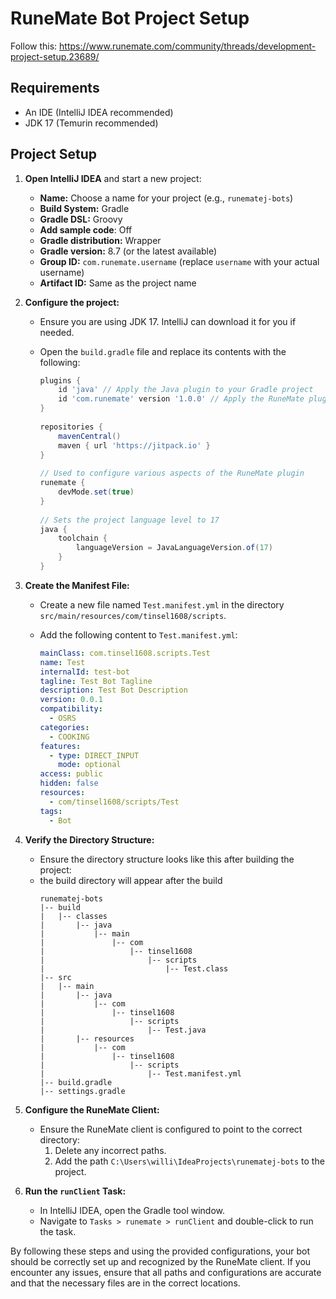 # RuneMate Bot Project Setup
Follow this: https://www.runemate.com/community/threads/development-project-setup.23689/

## Requirements
- An IDE (IntelliJ IDEA recommended)
- JDK 17 (Temurin recommended)

## Project Setup

1. **Open IntelliJ IDEA** and start a new project:
    - **Name:** Choose a name for your project (e.g., `runematej-bots`)
    - **Build System:** Gradle
    - **Gradle DSL:** Groovy
    - **Add sample code**: Off
    - **Gradle distribution:** Wrapper
    - **Gradle version:** 8.7 (or the latest available)
    - **Group ID:** `com.runemate.username` (replace `username` with your actual username)
    - **Artifact ID:** Same as the project name

2. **Configure the project:**
    - Ensure you are using JDK 17. IntelliJ can download it for you if needed.
    - Open the `build.gradle` file and replace its contents with the following:

      ```groovy
      plugins {
          id 'java' // Apply the Java plugin to your Gradle project
          id 'com.runemate' version '1.0.0' // Apply the RuneMate plugin to your Gradle project
      }
 
      repositories {
          mavenCentral()
          maven { url 'https://jitpack.io' }
      }
 
      // Used to configure various aspects of the RuneMate plugin
      runemate {
          devMode.set(true)
      }
 
      // Sets the project language level to 17
      java {
          toolchain {
              languageVersion = JavaLanguageVersion.of(17)
          }
      }
      ```

3. **Create the Manifest File:**
    - Create a new file named `Test.manifest.yml` in the directory `src/main/resources/com/tinsel1608/scripts`.
    - Add the following content to `Test.manifest.yml`:

      ```yaml
      mainClass: com.tinsel1608.scripts.Test
      name: Test
      internalId: test-bot
      tagline: Test Bot Tagline
      description: Test Bot Description
      version: 0.0.1
      compatibility:
        - OSRS
      categories:
        - COOKING
      features:
        - type: DIRECT_INPUT
          mode: optional
      access: public
      hidden: false
      resources:
        - com/tinsel1608/scripts/Test
      tags:
        - Bot
      ```

4. **Verify the Directory Structure:**
    - Ensure the directory structure looks like this after building the project:
    - the build directory will appear after the build
      ```
      runematej-bots
      |-- build
      |   |-- classes
      |       |-- java
      |           |-- main
      |               |-- com
      |                   |-- tinsel1608
      |                       |-- scripts
      |                           |-- Test.class
      |-- src
      |   |-- main
      |       |-- java
      |           |-- com
      |               |-- tinsel1608
      |                   |-- scripts
      |                       |-- Test.java
      |       |-- resources
      |           |-- com
      |               |-- tinsel1608
      |                   |-- scripts
      |                       |-- Test.manifest.yml
      |-- build.gradle
      |-- settings.gradle
      ```

6. **Configure the RuneMate Client:**
    - Ensure the RuneMate client is configured to point to the correct directory:
        1. Delete any incorrect paths.
        2. Add the path `C:\Users\willi\IdeaProjects\runematej-bots` to the project.

7. **Run the `runClient` Task:**
    - In IntelliJ IDEA, open the Gradle tool window.
    - Navigate to `Tasks > runemate > runClient` and double-click to run the task.

By following these steps and using the provided configurations, your bot should be correctly set up and recognized by the RuneMate client. If you encounter any issues, ensure that all paths and configurations are accurate and that the necessary files are in the correct locations.
